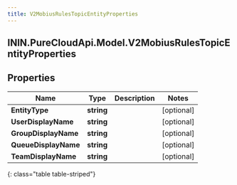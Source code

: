 ```yaml
---
title: V2MobiusRulesTopicEntityProperties
---
```

## ININ.PureCloudApi.Model.V2MobiusRulesTopicEntityProperties

## Properties

|Name | Type | Description | Notes|
|------------ | ------------- | ------------- | -------------|
| **EntityType** | **string** |  | [optional] |
| **UserDisplayName** | **string** |  | [optional] |
| **GroupDisplayName** | **string** |  | [optional] |
| **QueueDisplayName** | **string** |  | [optional] |
| **TeamDisplayName** | **string** |  | [optional] |
{: class="table table-striped"}



